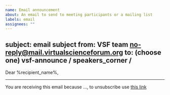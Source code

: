 ```yaml
---
name: Email announcement
about: An email to send to meeting participants or a mailing list
labels: email
assignees: ""
---
```

subject: email subject
from: VSF team <no-reply@mail.virtualscienceforum.org>
to: (choose one) vsf-announce / speakers_corner / <zoom meeting id>
---
Dear %recipient_name%,

<message text in markdown>

---
You are receiving this email because ..., to unsubscribe use [this link](%mailing_list_unsubscribe_url%)